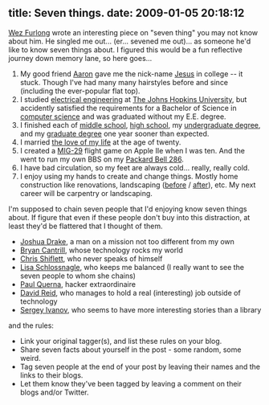 title: Seven things.
date: 2009-01-05 20:18:12
---

<p><a href="http://netevil.org/">Wez Furlong</a> wrote an interesting piece on "seven thing" you may not know about him.  He singled me out... (er... sevened me out)... as someone he'd like to know seven things about.  I figured this would be a fun reflective journey down memory lane, so here goes...</p> <ol> <li>My good friend <a href="http://www.linkedin.com/pub/6/b96/713">Aaron</a> gave me the nick-name <a href="http://lethargy.org/theo/photos/Misc/Theo-last-day-of-hair.jpg">Jesus</a> in college -- it stuck.  Though I've had many many hairstyles before and since (including the ever-popular flat top).</li> <li>I studied <a href="http://ece.jhu.edu/">electrical engineering</a> at <a href="http://jhu.edu/">The Johns Hopkins University</a>, but accidently satisfied the requirements for a Bachelor of Science in <a href="http://cs.jhu.edu/">computer science</a> and was graduated without my E.E. degree.</li> <li>I finished each of <a href="http://hcpss.org/hms/">middle school</a>, <a href="http://hcpss.org/ahs/">high school</a>, my <a href="http://jhu.edu">undergraduate degree</a>, and my <a href="http://cs.jhu.edu">graduate degree</a> one year sooner than expected.</li> <li>I married <a href="http://lethargy.org/%7Ejesus/misc/Lisa1small.jpg">the love of my life</a> at the age of twenty.</li> <li>I created a <a href="http://en.wikipedia.org/wiki/Mikoyan_MiG-29">MIG-29</a> flight game on Apple IIe when I was ten.  And the went to run my own BBS on my <a href="http://lethargy.org/theo/photos/Misc/theo_running_bbs.jpg">Packard Bell 286</a>.</li> <li>I have bad circulation, so my feet are always cold... really, really cold.</li> <li>I enjoy using my hands to create and change things.  Mostly home construction like renovations, landscaping (<a href="http://lethargy.org/theo/photos/Home/Backyard_Before_and_After/DSC00268.jpg">before</a> / <a href="http://lethargy.org/theo/photos/Home/Backyard_Done/IMG_7396.jpg">after</a>), etc.  My next career will be carpentry or landscaping.</li> </ol> <p>I'm supposed to chain seven people that I'd enjoying know seven things about.  If figure that even if these people don't buy into this distraction, at least they'd be flattered that I thought of them.</p> <ul> <li><a href="http://www.commandprompt.com/blogs/joshua_drake/">Joshua Drake</a>, a man on a mission not too different from my own</li> <li><a href="http://blogs.sun.com/bmc/">Bryan Cantrill</a>, whose technology rocks my world</li> <li><a href="http://shiflett.org/">Chris Shiflett</a>, who never speaks of himself</li> <li><a href="http://lisa.schlossnagle.org/">Lisa Schlossnagle</a>, who keeps me balanced (I really want to see the seven people to whom she chains)</li> <li><a href="http://journal.paul.querna.org/">Paul Querna</a>, hacker extraordinaire</li> <li><a href="http://www.david-reid.com/cynic/">David Reid</a>, who manages to hold a real (interesting) job outside of technology</li> <li><a href="http://vireso.blogspot.com/">Sergey Ivanov</a>, who seems to have more interesting stories than a library</li> </ul> <p>and the rules:</p> <ul> <li>Link your original tagger(s), and list these rules on your blog.</li> <li>Share seven facts about yourself in the post - some random, some weird.</li> <li>Tag seven people at the end of your post by leaving their names and the links to their blogs.</li> <li>Let them know they've been tagged by leaving a comment on their blogs and/or Twitter.</li> </ul>
